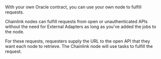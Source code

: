 With your own Oracle contract, you can use your own node to fulfill requests.

Chainlink nodes can fulfill requests from open or unauthenticated APIs without the need for External Adapters as long as you've added the jobs to the node. 

For these requests, requesters supply the URL to the open API that they want each node to retrieve. The Chainlink node will use tasks to fulfill the request.
